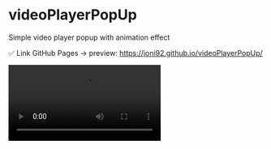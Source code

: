 # videoPlayerPopUp
Simple video player popup with animation effect

✅ Link GitHub Pages -> preview:  https://joni92.github.io/videoPlayerPopUp/


![preview0.webm](https://github.com/Joni92/videoPlayerPopUp/blob/main/preview.webm)
